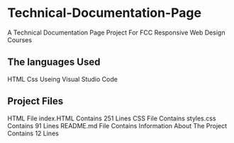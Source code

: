 # Technical-Documentation-Page
A Technical Documentation Page Project For FCC Responsive Web Design Courses

## The languages Used
HTML
Css
Useing Visual Studio Code

## Project Files
HTML File index.HTML Contains 251 Lines
CSS File Contains styles.css Contains 91 Lines
README.md File Contains Information About The Project Contains 12 Lines